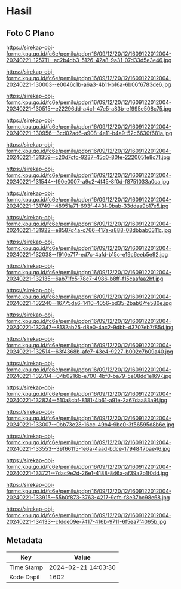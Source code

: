 # Hasil

## Foto C Plano

https://sirekap-obj-formc.kpu.go.id/fc6e/pemilu/pdpr/16/09/12/20/12/1609122012004-20240221-125711--ac2b4db3-5126-42a8-9a31-07d33d5e3e46.jpg

https://sirekap-obj-formc.kpu.go.id/fc6e/pemilu/pdpr/16/09/12/20/12/1609122012004-20240221-130003--e0046c1b-a6a3-4b11-b16a-6b06f6783de6.jpg

https://sirekap-obj-formc.kpu.go.id/fc6e/pemilu/pdpr/16/09/12/20/12/1609122012004-20240221-130515--e22296dd-a4cf-47e5-a83b-ef995e508c75.jpg

https://sirekap-obj-formc.kpu.go.id/fc6e/pemilu/pdpr/16/09/12/20/12/1609122012004-20240221-130956--3cd02ad6-a908-4e11-b4a9-52c6630f681a.jpg

https://sirekap-obj-formc.kpu.go.id/fc6e/pemilu/pdpr/16/09/12/20/12/1609122012004-20240221-131359--c20d7cfc-9237-45d0-80fe-2220051e8c71.jpg

https://sirekap-obj-formc.kpu.go.id/fc6e/pemilu/pdpr/16/09/12/20/12/1609122012004-20240221-131544--f90e0007-a9c2-4f45-8f0d-f8751033a0ca.jpg

https://sirekap-obj-formc.kpu.go.id/fc6e/pemilu/pdpr/16/09/12/20/12/1609122012004-20240221-131749--48951a71-693f-443f-9bab-33ddaa9b17e5.jpg

https://sirekap-obj-formc.kpu.go.id/fc6e/pemilu/pdpr/16/09/12/20/12/1609122012004-20240221-131922--e8587d4a-c766-417a-a888-08dbbab0311c.jpg

https://sirekap-obj-formc.kpu.go.id/fc6e/pemilu/pdpr/16/09/12/20/12/1609122012004-20240221-132038--f910e717-ed7c-4afd-b15c-e19c6eeb5e92.jpg

https://sirekap-obj-formc.kpu.go.id/fc6e/pemilu/pdpr/16/09/12/20/12/1609122012004-20240221-132135--6ab71fc5-78c7-4986-b8ff-f15caafaa2bf.jpg

https://sirekap-obj-formc.kpu.go.id/fc6e/pemilu/pdpr/16/09/12/20/12/1609122012004-20240221-132240--16775da6-1410-4056-bd35-2bab67fe580e.jpg

https://sirekap-obj-formc.kpu.go.id/fc6e/pemilu/pdpr/16/09/12/20/12/1609122012004-20240221-132347--8132ab25-d8e0-4ac2-9dbb-d3707eb7f85d.jpg

https://sirekap-obj-formc.kpu.go.id/fc6e/pemilu/pdpr/16/09/12/20/12/1609122012004-20240221-132514--63f4368b-afe7-43e4-9227-b002c7b09a40.jpg

https://sirekap-obj-formc.kpu.go.id/fc6e/pemilu/pdpr/16/09/12/20/12/1609122012004-20240221-132704--04b0216b-e700-4bf0-ba79-5e08dd1e1697.jpg

https://sirekap-obj-formc.kpu.go.id/fc6e/pemilu/pdpr/16/09/12/20/12/1609122012004-20240221-132824--510a8cbf-8181-4b61-a91e-2a67daa83a9f.jpg

https://sirekap-obj-formc.kpu.go.id/fc6e/pemilu/pdpr/16/09/12/20/12/1609122012004-20240221-133007--0bb73e28-16cc-49b4-9bc0-3f56595d8b6e.jpg

https://sirekap-obj-formc.kpu.go.id/fc6e/pemilu/pdpr/16/09/12/20/12/1609122012004-20240221-133553--39f66115-1e6a-4aad-bdce-1794847bae46.jpg

https://sirekap-obj-formc.kpu.go.id/fc6e/pemilu/pdpr/16/09/12/20/12/1609122012004-20240221-133721--7dac9e2d-26e1-4188-846a-af39a2b1f0dd.jpg

https://sirekap-obj-formc.kpu.go.id/fc6e/pemilu/pdpr/16/09/12/20/12/1609122012004-20240221-133915--55b0f873-3763-4217-9cfc-f8e37bc98e68.jpg

https://sirekap-obj-formc.kpu.go.id/fc6e/pemilu/pdpr/16/09/12/20/12/1609122012004-20240221-134133--cfdde09e-7417-416b-9711-6f5ea7f4065b.jpg


## Metadata

| Key        | Value               |
| ---------- | ------------------- |
| Time Stamp | 2024-02-21 14:03:30 |
| Kode Dapil | 1602                |



